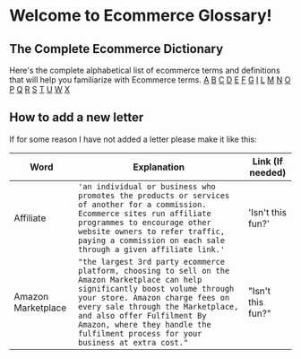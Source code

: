 # Welcome to Ecommerce Glossary!



## The Complete Ecommerce Dictionary

Here's the complete alphabetical list of ecommerce terms and definitions that will help you familiarize with Ecommerce terms.
  [A](letters/a.md)   [B]()  [C]()  [D]()  [E]()  [F]()  [G]()  [I]()  [L]() [M]() [N]()  [O]()  [P]()  [Q]() [R]() [S]() [T]() [U]() [W]() [X]()





## How to add a new letter

If for some reason I have not added a letter please make it like this:

|     Word       |        Explanation            |Link (If needed)             |
|----------------|-------------------------------|-----------------------------|
|Affiliate       |`'an individual or business who promotes the products or services of another for a commission. Ecommerce sites run affiliate programmes to encourage other website owners to refer traffic, paying a commission on each sale through a given affiliate link.'`            |'Isn't this fun?'            |
|Amazon Marketplace    |`"the largest 3rd party ecommerce platform, choosing to sell on the Amazon Marketplace can help significantly boost volume through your store. Amazon charge fees on every sale through the Marketplace, and also offer Fulfilment By Amazon, where they handle the fulfilment process for your business at extra cost."`            |"Isn't this fun?"            |
